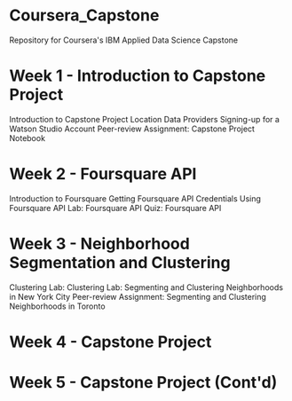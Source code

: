 # Coursera_Capstone
Repository for Coursera's IBM Applied Data Science Capstone

# Week 1 - Introduction to Capstone Project


Introduction to Capstone Project
Location Data Providers
Signing-up for a Watson Studio Account
Peer-review Assignment: Capstone Project Notebook
# Week 2 - Foursquare API
Introduction to Foursquare
Getting Foursquare API Credentials
Using Foursquare API
Lab: Foursquare API
Quiz: Foursquare API
# Week 3 - Neighborhood Segmentation and Clustering
Clustering
Lab: Clustering
Lab: Segmenting and Clustering Neighborhoods in New York City
Peer-review Assignment: Segmenting and Clustering Neighborhoods in Toronto
# Week 4 - Capstone Project
# Week 5 - Capstone Project (Cont'd)
